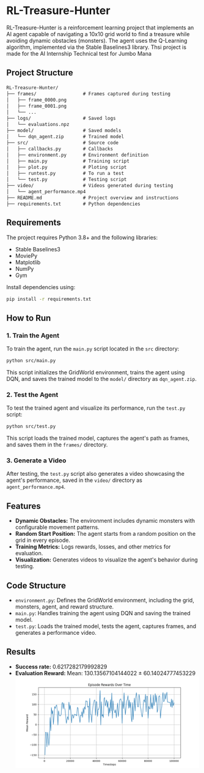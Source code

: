  # RL-Treasure-Hunter

RL-Treasure-Hunter is a reinforcement learning project that implements an AI agent capable of navigating a 10x10 grid world to find a treasure while avoiding dynamic obstacles (monsters). The agent uses the Q-Learning algorithm, implemented via the Stable Baselines3 library. Thsi project is made for the AI Internship Technical test for Jumbo Mana

## Project Structure

```
RL-Treasure-Hunter/
├── frames/                 # Frames captured during testing
│   ├── frame_0000.png
│   ├── frame_0001.png
│   └── ...
├── logs/                   # Saved logs
│   └── evaluations.npz
├── model/                  # Saved models
│   └── dqn_agent.zip       # Trained model
├── src/                    # Source code
│   ├── callbacks.py        # Callbacks
│   ├── environment.py      # Environment definition
│   ├── main.py             # Training script
│   ├── plot.py             # Ploting script
│   ├── runtest.py          # To run a test
│   └── test.py             # Testing script
├── video/                  # Videos generated during testing
│   └── agent_performance.mp4
├── README.md               # Project overview and instructions
├── requirements.txt        # Python dependencies
```

## Requirements

The project requires Python 3.8+ and the following libraries:

- Stable Baselines3
- MoviePy
- Matplotlib
- NumPy
- Gym

Install dependencies using:

```bash
pip install -r requirements.txt
```

## How to Run

### 1. Train the Agent

To train the agent, run the `main.py` script located in the `src` directory:

```bash
python src/main.py
```

This script initializes the GridWorld environment, trains the agent using DQN, and saves the trained model to the `model/` directory as `dqn_agent.zip`.

### 2. Test the Agent

To test the trained agent and visualize its performance, run the `test.py` script:

```bash
python src/test.py
```

This script loads the trained model, captures the agent's path as frames, and saves them in the `frames/` directory.

### 3. Generate a Video

After testing, the `test.py` script also generates a video showcasing the agent's performance, saved in the `video/` directory as `agent_performance.mp4`.

## Features

- **Dynamic Obstacles:** The environment includes dynamic monsters with configurable movement patterns.
- **Random Start Position:** The agent starts from a random position on the grid in every episode.
- **Training Metrics:** Logs rewards, losses, and other metrics for evaluation.
- **Visualization:** Generates videos to visualize the agent's behavior during testing.

## Code Structure

- `environment.py`: Defines the GridWorld environment, including the grid, monsters, agent, and reward structure.
- `main.py`: Handles training the agent using DQN and saving the trained model.
- `test.py`: Loads the trained model, tests the agent, captures frames, and generates a performance video.

## Results

- **Success rate:** 0.6217282179992829
- **Evaluation Reward:** Mean: 130.13567104144022 ± 60.14024777453229
![alt text](https://github.com/zacharyb02/RL-Treasure-Hunter/blob/main/episode_rewards.png?raw=true)


